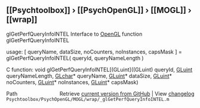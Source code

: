 ## [[Psychtoolbox]] &#8250; [[PsychOpenGL]] &#8250; [[MOGL]] &#8250; [[wrap]]

glGetPerfQueryInfoINTEL  Interface to [OpenGL](OpenGL) function glGetPerfQueryInfoINTEL  
  
usage:  [ queryName, dataSize, noCounters, noInstances, capsMask ] = glGetPerfQueryInfoINTEL( queryId, queryNameLength )  
  
C function:  void glGetPerfQueryInfoINTEL[(GLuint]((GLuint) queryId, [GLuint](GLuint) queryNameLength, [GLchar](GLchar)\* queryName, [GLuint](GLuint)\* dataSize, [GLuint](GLuint)\* noCounters, [GLuint](GLuint)\* noInstances, [GLuint](GLuint)\* capsMask)  




<div class="code_header" style="text-align:right;">
  <span style="float:left;">Path&nbsp;&nbsp;</span> <span class="counter">Retrieve <a href=
  "https://raw.github.com/Psychtoolbox-3/Psychtoolbox-3/beta/Psychtoolbox/PsychOpenGL/MOGL/wrap/_glGetPerfQueryInfoINTEL.m">current version from GitHub</a> | View <a href=
  "https://github.com/Psychtoolbox-3/Psychtoolbox-3/commits/beta/Psychtoolbox/PsychOpenGL/MOGL/wrap/_glGetPerfQueryInfoINTEL.m">changelog</a></span>
</div>
<div class="code">
  <code>Psychtoolbox/PsychOpenGL/MOGL/wrap/_glGetPerfQueryInfoINTEL.m</code>
</div>

